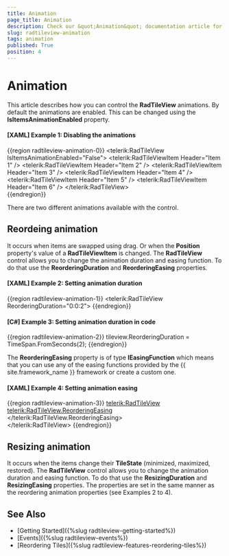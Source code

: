 ```yaml
---
title: Animation
page_title: Animation
description: Check our &quot;Animation&quot; documentation article for the RadTileView WPF control.
slug: radtileview-animation
tags: animation
published: True
position: 4
---
```


# Animation

This article describes how you can control the __RadTileView__ animations. By default the animations are enabled. This can be changed using the __IsItemsAnimationEnabled__ property.

#### __[XAML] Example 1: Disabling the animations__
{{region radtileview-animation-0}}
	<telerik:RadTileView IsItemsAnimationEnabled="False">
		<telerik:RadTileViewItem Header="Item 1" />
		<telerik:RadTileViewItem Header="Item 2" />
		<telerik:RadTileViewItem Header="Item 3" />
		<telerik:RadTileViewItem Header="Item 4" />
		<telerik:RadTileViewItem Header="Item 5" />
		<telerik:RadTileViewItem Header="Item 6" />
	</telerik:RadTileView>	
{{endregion}}

There are two different animations available with the control.

## Reordeing animation

It occurs when items are swapped using drag. Or when the __Position__ property's value of a __RadTileViewItem__ is changed. The __RadTileView__ control allows you to change the animation duration and easing function. To do that use the __ReorderingDuration__ and __ReorderingEasing__ properties. 

#### __[XAML] Example 2: Setting animation duration__
{{region radtileview-animation-1}}
	<telerik:RadTileView ReorderingDuration="0:0:2">
{{endregion}}

#### __[C#] Example 3: Setting animation duration in code__
{{region radtileview-animation-2}}
	tileview.ReorderingDuration = TimeSpan.FromSeconds(2);
{{endregion}}

The __ReorderingEasing__ property is of type __IEasingFunction__ which means that you can use any of the easing functions provided by the {{ site.framework_name }} framework or create a custom one.

#### __[XAML] Example 4: Setting animation easing__
{{region radtileview-animation-3}}
	<telerik:RadTileView>
		<telerik:RadTileView.ReorderingEasing>
			<BackEase />
		</telerik:RadTileView.ReorderingEasing>            
	</telerik:RadTileView>
{{endregion}}
	
## Resizing animation

It occurs when the items change their __TileState__ (minimized, maximized, restored). The __RadTileView__ control allows you to change the animation duration and easing function. To do that use the __ResizingDuration__ and __ResizingEasing__ properties. The properties are set in the same manner as the reordering animation properties (see Examples 2 to 4).

## See Also
 * [Getting Started]({%slug radtileview-getting-started%})
 * [Events]({%slug radtileview-events%})
 * [Reordering Tiles]({%slug radtileview-features-reordering-tiles%})
